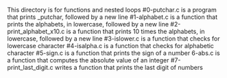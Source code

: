 This directory is for functions and nested loops
#0-putchar.c is a program that prints _putchar, followed by a new line
#1-alphabet.c is a function that prints the alphabets, in lowercase, followed by a new line
#2-print_alphabet_x10.c is a function that prints 10 times the alphabets, in lowercase, followed by a new line
#3-islower.c is a function that checks for lowercase character
#4-isalpha.c is a function that checks for alphabetic character
#5-sign.c is a function that prints the sign of a number
6-abs.c is a function that computes the absolute value of an integer
#7-print_last_digit.c writes a function that prints the last digit of numbers
